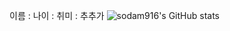 이름 :
나이 :
취미 :
추추가 
![sodam916's GitHub stats](https://github-readme-stats.vercel.app/api?username=sodam916&show_icons=true&theme=dark)
